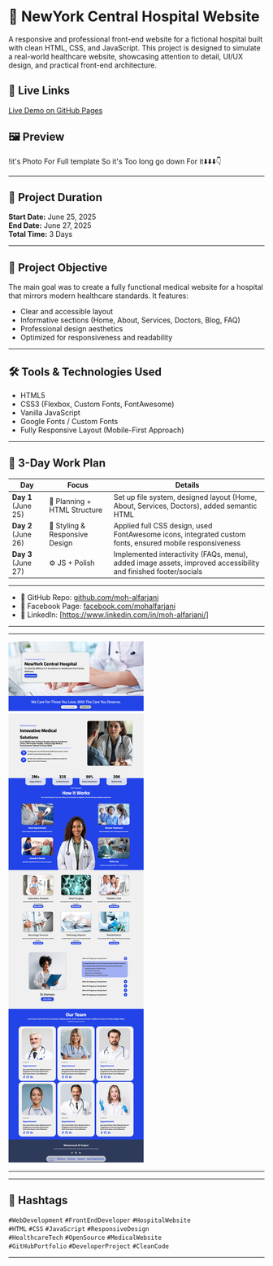 # 🏥 NewYork Central Hospital Website
A responsive and professional front-end website for a fictional hospital built with clean HTML, CSS, and JavaScript. This project is designed to simulate a real-world healthcare website, showcasing attention to detail, UI/UX design, and practical front-end architecture.

## 🔗 Live Links
[Live Demo on GitHub Pages](https://moh-alfarjani.github.io/newyork-central-hospital/)

## 🖼️ Preview
!it's Photo For Full template So it's Too long go down For it⬇️⬇️⬇️👇

---

## 📅 Project Duration
**Start Date:** June 25, 2025  
**End Date:** June 27, 2025  
**Total Time:** 3 Days

---

## 📌 Project Objective
The main goal was to create a fully functional medical website for a hospital that mirrors modern healthcare standards. It features:
- Clear and accessible layout
- Informative sections (Home, About, Services, Doctors, Blog, FAQ)
- Professional design aesthetics
- Optimized for responsiveness and readability

---

## 🛠️ Tools & Technologies Used
- HTML5
- CSS3 (Flexbox, Custom Fonts, FontAwesome)
- Vanilla JavaScript
- Google Fonts / Custom Fonts
- Fully Responsive Layout (Mobile-First Approach)

---

## 🧠 3-Day Work Plan
| Day                | Focus                     | Details                                                                                      |
|--------------------|---------------------------|----------------------------------------------------------------------------------------------|
| **Day 1** (June 25) | 🎯 Planning + HTML Structure | Set up file system, designed layout (Home, About, Services, Doctors), added semantic HTML    |
| **Day 2** (June 26) | 🎨 Styling & Responsive Design | Applied full CSS design, used FontAwesome icons, integrated custom fonts, ensured mobile responsiveness |
| **Day 3** (June 27) | ⚙️ JS + Polish               | Implemented interactivity (FAQs, menu), added image assets, improved accessibility and finished footer/socials |

---

- 🔹 GitHub Repo: [github.com/moh-alfarjani](https://github.com/moh-alfarjani)
- 🔹 Facebook Page: [facebook.com/mohalfarjani](https://www.facebook.com/mohalfarjani)
- 🔹 LinkedIn: [https://www.linkedin.com/in/moh-alfarjani/]

---
---

![Website Preview](src/top.png)

---
---
## 🔖 Hashtags
`#WebDevelopment` `#FrontEndDeveloper` `#HospitalWebsite`  
`#HTML` `#CSS` `#JavaScript` `#ResponsiveDesign`  
`#HealthcareTech` `#OpenSource` `#MedicalWebsite`  
`#GitHubPortfolio` `#DeveloperProject` `#CleanCode`

---
